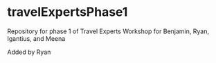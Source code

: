 travelExpertsPhase1
===================

Repository for phase 1 of Travel Experts Workshop for Benjamin, Ryan, Igantius, and Meena

Added by Ryan
